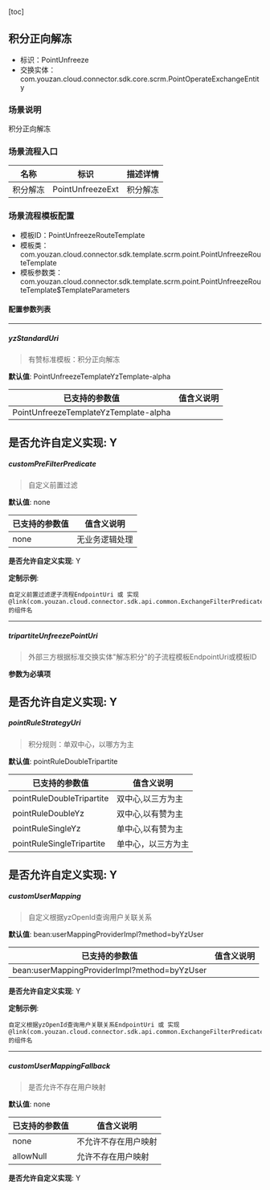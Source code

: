 [toc]

## 积分正向解冻
- 标识：PointUnfreeze
- 交换实体：com.youzan.cloud.connector.sdk.core.scrm.PointOperateExchangeEntity
### 场景说明
积分正向解冻
### 场景流程入口

名称 | 标识 | 描述详情
---|---|---
积分解冻 | PointUnfreezeExt | 积分解冻

### 场景流程模板配置
- 模板ID：PointUnfreezeRouteTemplate
- 模板类：com.youzan.cloud.connector.sdk.template.scrm.point.PointUnfreezeRouteTemplate
- 模板参数类：com.youzan.cloud.connector.sdk.template.scrm.point.PointUnfreezeRouteTemplate$TemplateParameters

#### 配置参数列表

---
##### yzStandardUri
> 有赞标准模板：积分正向解冻

**默认值**: PointUnfreezeTemplateYzTemplate-alpha

已支持的参数值 | 值含义说明
---|---
PointUnfreezeTemplateYzTemplate-alpha | 

**是否允许自定义实现**: Y
---
##### customPreFilterPredicate
> 自定义前置过滤

**默认值**: none

已支持的参数值 | 值含义说明
---|---
none | 无业务逻辑处理

**是否允许自定义实现**: Y

**定制示例**:
```
自定义前置过滤逻子流程EndpointUri 或 实现@link(com.youzan.cloud.connector.sdk.api.common.ExchangeFilterPredicate)的组件名
```
---
##### tripartiteUnfreezePointUri
> 外部三方根据标准交换实体"解冻积分"的子流程模板EndpointUri或模板ID

**参数为必填项**


**是否允许自定义实现**: Y
---
##### pointRuleStrategyUri
> 积分规则：单双中心，以哪方为主

**默认值**: pointRuleDoubleTripartite

已支持的参数值 | 值含义说明
---|---
pointRuleDoubleTripartite | 双中心,以三方为主
pointRuleDoubleYz | 双中心,以有赞为主
pointRuleSingleYz | 单中心,以有赞为主
pointRuleSingleTripartite | 单中心，以三方为主

**是否允许自定义实现**: Y
---
##### customUserMapping
> 自定义根据yzOpenId查询用户关联关系

**默认值**: bean:userMappingProviderImpl?method=byYzUser

已支持的参数值 | 值含义说明
---|---
bean:userMappingProviderImpl?method=byYzUser | 

**是否允许自定义实现**: Y

**定制示例**:
```
自定义根据yzOpenId查询用户关联关系EndpointUri 或 实现@link(com.youzan.cloud.connector.sdk.api.common.ExchangeFilterPredicate)的组件名
```
---
##### customUserMappingFallback
> 是否允许不存在用户映射

**默认值**: none

已支持的参数值 | 值含义说明
---|---
none | 不允许不存在用户映射
allowNull | 允许不存在用户映射

**是否允许自定义实现**: Y

